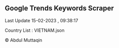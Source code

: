 

## Google Trends Keywords Scraper 
 
Last Update 15-02-2023 , 09:38:17

Country List :
VIETNAM.json



© Abdul Muttaqin 
